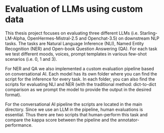 # Evaluation of LLMs using custom data

This thesis project focuses on evaluating three different LLMs (i.e. Starling-LM-Alpha, OpenHermes-Mistral-2.5 and Openchat-3.5) on downstream NLP tasks. The tasks are Natural Language Inference (NLI), Named Entity Recognition (NER) and Open-book Question Answering (QA). For each task we test different moods, voices, prompt templates in various few-shot scenarios (i.e. 0, 1 and 3). 

For NER and QA we also implemented a custom evaluation pipeline based on conversational AI. Each model has its own folder where you can find the script for the inference for every task. In each folder, you can also find the scripts for evaluating NLI and NER (with the traditional method: dict-to-dict comparison as we prompt the model to provide the output in the desired format).

For the conversational AI pipeline the scripts are located in the main directory. Since we use an LLM in the pipeline, human evaluations is essential. Thus there are two scripts that human-perform this task and compare the kappa score between the pipeline and the annotator-performance.
